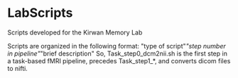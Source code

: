 # LabScripts
Scripts developed for the Kirwan Memory Lab

Scripts are organized in the following format:
  "type of script"_"step number in pipeline"_"brief description"
   So, Task_step0_dcm2nii.sh is the first step in a task-based fMRI pipeline, precedes Task_step1_*, and converts dicom files to nifti.
